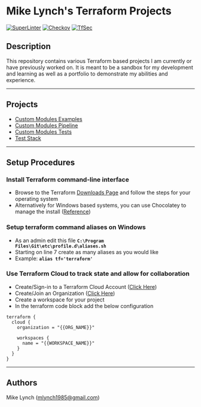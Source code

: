 # Mike Lynch's Terraform Projects

[![SuperLinter](https://github.com/mlynch1985/terraform/actions/workflows/superlinter.yaml/badge.svg?branch=main)](https://github.com/mlynch1985/terraform/actions/workflows/superlinter.yaml)
[![Checkov](https://github.com/mlynch1985/terraform/actions/workflows/checkov.yaml/badge.svg?branch=main)](https://github.com/mlynch1985/terraform/actions/workflows/checkov.yaml)
[![TfSec](https://github.com/mlynch1985/terraform/actions/workflows/tfsec.yaml/badge.svg?branch=main)](https://github.com/mlynch1985/terraform/actions/workflows/tfsec.yaml)

## Description

This repository contains various Terraform based projects I am currently or have previously worked on. It is meant to be a sandbox for my development and learning as well as a portfolio to demonstrate my abilities and experience.

----

## Projects

- [Custom Modules Examples](./custom-modules-examples/README.md)
- [Custom Modules Pipeline](./custom-modules-pipeline/README.md)
- [Custom Modules Tests](./custom-modules-tests/README.md)
- [Test Stack](./test-stack/README.md)

----

## Setup Procedures

### Install Terraform command-line interface

- Browse to the Terraform [Downloads Page](https://www.terraform.io/downloads) and follow the steps for your operating system
- Alternatively for Windows based systems, you can use Chocolatey to manage the install ([Reference](https://community.chocolatey.org/packages/terraform))

### Setup terraform command aliases on Windows

- As an admin edit this file **`C:\Program Files\Git\etc\profile.d\aliases.sh`**
- Starting on line 7 create as many aliases as you would like
- Example: **`alias tf='terraform'`**

### Use Terraform Cloud to track state and allow for collaboration

- Create/Sign-in to a Terraform Cloud Account ([Click Here](https://app.terraform.io/session))
- Create/Join an Organization ([Click Here](https://app.terraform.io/app/settings/organizations))
- Create a workspace for your project
- In the terraform code block add the below configuration

```hcl
terraform {
  cloud {
    organization = "{{ORG_NAME}}"

    workspaces {
      name = "{{WORKSPACE_NAME}}"
    }
  }
}
```

----

## Authors

Mike Lynch ([mlynch1985@gmail.com](mailto:mlynch1985@gmail.com))
